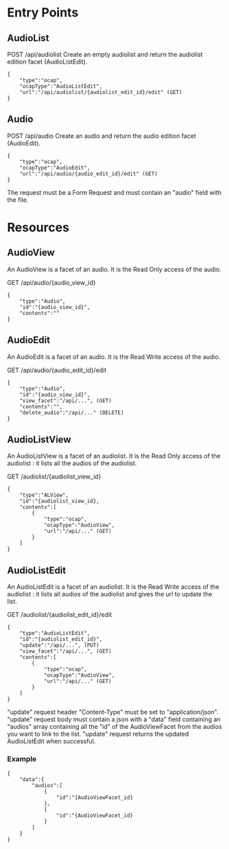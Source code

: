 # Entry Points

## AudioList

POST /api/audiolist
Create an empty audiolist and return the audiolist edition facet (AudioListEdit).

```
{
    "type":"ocap",
    "ocapType":"AudioListEdit",
    "url":"/api/audiolist/{audiolist_edit_id}/edit" (GET)
}
```

## Audio

POST /api/audio
Create an audio and return the audio edition facet (AudioEdit).

```
{
    "type":"ocap",
    "ocapType":"AudioEdit",
    "url":"/api/audio/{audio_edit_id}/edit" (GET)
}
```

The request must be a Form Request and must contain an "audio" field with the file.

# Resources

## AudioView

An AudioView is a facet of an audio.
It is the Read Only access of the audio.

GET /api/audio/{audio_view_id}

```
{
    "type":"Audio",
    "id":"{audio_view_id}",
    "contents":""
}
```

## AudioEdit

An AudioEdit is a facet of an audio.
It is the Read Write access of the audio.

GET /api/audio/{audio_edit_id}/edit

```
{
    "type":"Audio",
    "id":"{audio_view_id}",
    "view_facet":"/api/...", (GET)
    "contents":"",
    "delete_audio":"/api/..." (DELETE)
}
```

## AudioListView

An AudioListView is a facet of an audiolist.
It is the Read Only access of the audiolist : it lists all the audios of the audiolist.

GET /audiolist/{audiolist_view_id}

```
{
    "type":"ALView",
    "id":"{audiolist_view_id},
    "contents":[
        {
            "type":"ocap",
            "ocapType":"AudioView",
            "url":"/api/..." (GET)
        }
    ]
}
```

## AudioListEdit

An AudioListEdit is a facet of an audiolist.
It is the Read Write access of the audiolist : it lists all audios of the audiolist and gives the url to update the list.

GET /audiolist/{audiolist_edit_id}/edit

```
{
    "type":"AudioListEdit",
    "id":"{audiolist_edit_id}",
    "update":"/api/...", (PUT)
    "view_facet":"/api/...", (GET)
    "contents":[
        {
            "type":"ocap",
            "ocapType":"AudioView",
            "url":"/api/..." (GET)
        }
    ]
}
```

"update" request header "Content-Type" must be set to "application/json".
"update" request body must contain a json with a "data" field containing an "audios" array containing all the "id" of the AudioViewFacet from the audios you want to link to the list.
"update" request returns the updated AudioListEdit when successful.

### Example

```
{
    "data":{
        "audios":[
            {
                "id":"{AudioViewFacet_id}
            },
            {
                "id":"{AudioViewFacet_id}
            }
        ]
    }
}
```
